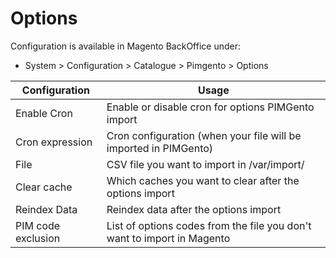 **Options**
===========

Configuration is available in Magento BackOffice under:
* System > Configuration > Catalogue > Pimgento > Options

| Configuration      | Usage                                                                   |
|--------------------|-------------------------------------------------------------------------|
| Enable Cron        | Enable or disable cron for options PIMGento import                      |
| Cron expression    | Cron configuration (when your file will be imported in PIMGento)        |
| File               | CSV file you want to import in /var/import/                             |
| Clear cache        | Which caches you want to clear after the options import                 |
| Reindex Data       | Reindex data after the options import                                   |
| PIM code exclusion | List of options codes from the file you don't want to import in Magento |